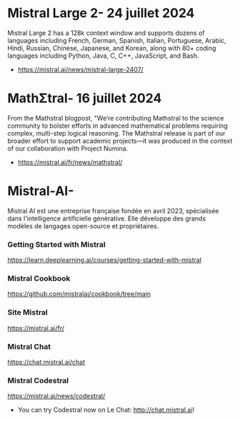# Mistral Large 2- 24 juillet 2024 
Mistral Large 2 has a 128k context window and supports dozens of languages including French, German, Spanish, Italian, Portuguese, Arabic, Hindi, Russian, Chinese, Japanese, and Korean, along with 80+ coding languages including Python, Java, C, C++, JavaScript, and Bash.
- https://mistral.ai/news/mistral-large-2407/

# MathΣtral- 16 juillet 2024 
From the Mathstral blogpost, "We’re contributing Mathstral to the science community to bolster efforts in advanced mathematical problems requiring complex, multi-step logical reasoning. The Mathstral release is part of our broader effort to support academic projects—it was produced in the context of our collaboration with Project Numina.
- https://mistral.ai/fr/news/mathstral/

# Mistral-AI-
Mistral AI est une entreprise française fondée en avril 2023, spécialisée dans l'intelligence artificielle générative. Elle développe des grands modèles de langages open-source et propriétaires.

### Getting Started with Mistral 
https://learn.deeplearning.ai/courses/getting-started-with-mistral

### Mistral Cookbook 
https://github.com/mistralai/cookbook/tree/main

### Site Mistral 
https://mistral.ai/fr/

### Mistral Chat 
https://chat.mistral.ai/chat

### Mistral Codestral 
https://mistral.ai/news/codestral/
- You can try Codestral now on Le Chat: http://chat.mistral.ai!
 
